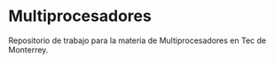 # Multiprocesadores

Repositorio de trabajo para la materia de Multiprocesadores en Tec de Monterrey.

